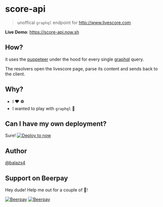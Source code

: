 # score-api

> unoffical `graphql` endpoint for <http://www.livescore.com>

**Live Demo**: <https://score-api.now.sh>

## How?

it uses the [puppeteer](https://github.com/GoogleChrome/puppeteer)  under the hood for every single [graphql](https://graphql.org/) query.

The resolvers open the livescore page, parse its content and sends back to the client.

## Why?

+ I :heart: :soccer:
+ I wanted to play with `graphql` :metal:


## Can I have my own deployment?

Sure!
[![Deploy to now](https://deploy.now.sh/static/button.svg)](https://deploy.now.sh/?repo=https://github.com/balazs4/score-api)

## Author

[@balazs4](https://twitter.com/@balazs4)

## Support on Beerpay
Hey dude! Help me out for a couple of :beers:!

[![Beerpay](https://beerpay.io/balazs4/score-api/badge.svg?style=beer-square)](https://beerpay.io/balazs4/score-api)  [![Beerpay](https://beerpay.io/balazs4/score-api/make-wish.svg?style=flat-square)](https://beerpay.io/balazs4/score-api?focus=wish)
